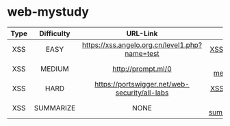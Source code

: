 # web-mystudy

| Type | Difficulty |                    URL-Link                    |                   File                   |
| :--: | :--------: | :--------------------------------------------: | :--------------------------------------: |
| XSS  |    EASY    | https://xss.angelo.org.cn/level1.php?name=test |      [XSS-easy.md](XSS\XSS-easy.md)      |
| XSS  |   MEDIUM   |               http://prompt.ml/0               |    [XSS-medium.md](XSS\XSS-medium.md)    |
| XSS  |    HARD    | https://portswigger.net/web-security/all-labs  |      [XSS-hard.md](XSS\XSS-hard.md)      |
| XSS  | SUMMARIZE  |                      NONE                      | [XSS-summarize.md](XSS\XSS-summarize.md) |

